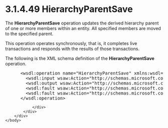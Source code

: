 <html dir="LTR" xmlns:mshelp="http://msdn.microsoft.com/mshelp" xmlns:ddue="http://ddue.schemas.microsoft.com/authoring/2003/5" xmlns:xlink="http://www.w3.org/1999/xlink" xmlns:tool="http://www.microsoft.com/tooltip">
    <head>
        <meta http-equiv="Content-Type" content="text/html; CHARSET=utf-8"></meta>
        <meta name="save" content="history"></meta>
        <title>3.1.4.49 HierarchyParentSave</title>
        <xml>
            <mshelp:toctitle title="3.1.4.49 HierarchyParentSave"></mshelp:toctitle>
            <mshelp:rltitle title="[MS-SSMDSWS-15]: HierarchyParentSave"></mshelp:rltitle>
            <mshelp:keyword index="A" term="6555d794-058e-44e3-8ad2-b77ceb1f5b01"></mshelp:keyword>
            <mshelp:attr name="DCSext.ContentType" value="open specification"></mshelp:attr>
            <mshelp:attr name="AssetID" value="6555d794-058e-44e3-8ad2-b77ceb1f5b01"></mshelp:attr>
            <mshelp:attr name="TopicType" value="kbRef"></mshelp:attr>
            <mshelp:attr name="DCSext.Title" value="[MS-SSMDSWS-15]: HierarchyParentSave" />
        </xml>
    </head>
    <body>
        <div id="header">
            <h1 class="heading">3.1.4.49 HierarchyParentSave</h1>
        </div>
        <div id="mainSection">
            <div id="mainBody">
                <div id="allHistory" class="saveHistory"></div>
                <div id="sectionSection0" class="section" name="collapseableSection">
                    

<p>The <b>HierarchyParentSave</b> operation updates the derived
hierarchy parent of one or more members within an entity. All specified members
are moved to the specified parent.</p>

<p>This operation operates synchronously, that is, it completes
live transactions and responds with the results of those transactions.</p>

<p>The following is the XML schema definition of the <b>HierarchyParentSave</b>
operation.</p>

<dl>
<dd>
<div><pre> &lt;wsdl:operation name=&quot;HierarchyParentSave&quot; xmlns:wsdl=&quot;http://schemas.xmlsoap.org/wsdl/&quot;&gt;
   &lt;wsdl:input wsaw:Action=&quot;http://schemas.microsoft.com/sqlserver/masterdataservices/2009/09/IService/HierarchyParentSave&quot; name=&quot;HierarchyParentSaveRequest&quot; message=&quot;tns:HierarchyParentSaveRequest&quot; xmlns:wsaw=&quot;http://www.w3.org/2006/05/addressing/wsdl&quot; /&gt;
   &lt;wsdl:output wsaw:Action=&quot;http://schemas.microsoft.com/sqlserver/masterdataservices/2009/09/IService/HierarchyParentSaveResponse&quot; name=&quot;HierarchyParentSaveResponse&quot; message=&quot;tns:HierarchyParentSaveResponse&quot; xmlns:wsaw=&quot;http://www.w3.org/2006/05/addressing/wsdl&quot; /&gt;
   &lt;wsdl:fault wsaw:Action=&quot;http://schemas.microsoft.com/sqlserver/masterdataservices/2009/09/IService/HierarchyParentSaveEditionExpiredMessageFault&quot; name=&quot;EditionExpiredMessageFault&quot; message=&quot;tns:IService_HierarchyParentSave_EditionExpiredMessageFault_FaultMessage&quot; xmlns:wsaw=&quot;http://www.w3.org/2006/05/addressing/wsdl&quot; /&gt;
   &lt;wsdl:fault wsaw:Action=&quot;http://schemas.microsoft.com/sqlserver/masterdataservices/2009/09/IService/HierarchyParentSaveSkuNotSupportedMessageFault&quot; name=&quot;SkuNotSupportedMessageFault&quot; message=&quot;tns:IService_HierarchyParentSave_SkuNotSupportedMessageFault_FaultMessage&quot; xmlns:wsaw=&quot;http://www.w3.org/2006/05/addressing/wsdl&quot; /&gt;
 &lt;/wsdl:operation&gt;
</pre></div>
</dd></dl>


                </div>
            </div>
        </div>
    </body>
</html>